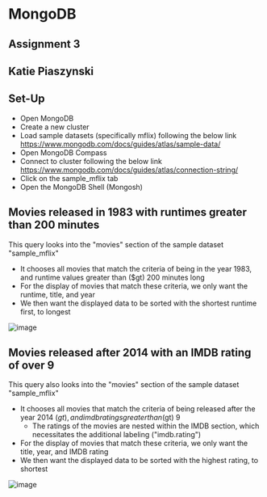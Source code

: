 # MongoDB
## Assignment 3
## Katie Piaszynski
              
## Set-Up
- Open MongoDB           
- Create a new cluster          
- Load sample datasets (specifically mflix) following the below link              
https://www.mongodb.com/docs/guides/atlas/sample-data/
- Open MongoDB Compass            
- Connect to cluster following the below link            
https://www.mongodb.com/docs/guides/atlas/connection-string/
- Click on the sample_mflix tab
- Open the MongoDB Shell (Mongosh)

## Movies released in 1983 with runtimes greater than 200 minutes
This query looks into the "movies" section of the sample dataset "sample_mflix"      
- It chooses all movies that match the criteria of being in the year 1983, and runtime values greater than ($gt) 200 minutes long
- For the display of movies that match these criteria, we only want the runtime, title, and year                
- We then want the displayed data to be sorted with the shortest runtime first, to longest          
            
![image](https://github.com/user-attachments/assets/b7771897-fb5e-4b8c-90cb-a90d98df5fc2)

## Movies released after 2014 with an IMDB rating of over 9
This query also looks into the "movies" section of the sample dataset "sample_mflix"       
- It chooses all movies that match the criteria of being released after the year 2014 ($gt), and imdb ratings greater than ($gt) 9            
    - The ratings of the movies are nested within the IMDB section, which necessitates the additional labeling ("imdb.rating")          
- For the display of movies that match these criteria, we only want the title, year, and IMDB rating    
- We then want the displayed data to be sorted with the highest rating, to shortest                
                
![image](https://github.com/user-attachments/assets/9770e0c5-5eec-47f3-a840-ded3b108a84c)
